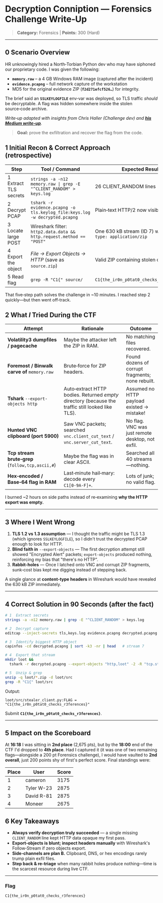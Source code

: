 # Decryption Conniption — Forensics Challenge Write‑Up

> **Category:** Forensics   |   **Points:** 300 (Hard)

---

## 0  Scenario Overview

HR unknowingly hired a North‑Torbian Python dev who may have siphoned our proprietary code.  I was given the following:

- **`memory.raw`** – a 4 GB Windows RAM image (captured after the incident)
- **`evidence.pcapng`** – full network capture of the workstation
- MD5 for the original evidence ZIP (**`f2d271efcf526…`**) for integrity.

The brief said an **`SSLKEYLOGFILE`** env‑var was deployed, so TLS traffic *should* be decryptable.  A flag was hidden somewhere inside the stolen source‑code archive.

*Write‑up adapted with insights from Chris Haller (Challenge dev) and [**his Medium write-up**](https://m4lwhere.medium.com/decryption-conniption-2025-correlation-one-ctf-e864f274ebb9).*

> **Goal:** prove the exfiltration and recover the flag from the code.

## 1  Initial Recon & Correct Approach (retrospective)

| Step                  | Tool / Command                                                              | Expected Result                                               |
| --------------------- | --------------------------------------------------------------------------- | ------------------------------------------------------------- |
| 1 Extract TLS secrets | `strings -a -n12 memory.raw \| grep -E "^CLIENT_RANDOM" > keys.log`         | 26 CLIENT\_RANDOM lines                                       |
| 2 Decrypt PCAP        | `tshark -r evidence.pcapng -o tls.keylog_file:keys.log -w decrypted.pcapng` | Plain‑text HTTP/2 now visible                                 |
| 3 Locate large POST   | Wireshark filter: `http2.data.data && http.request.method == "POST"`        | One 630 kB stream (ID 7) with `content-type: application/zip` |
| 4 Export the object   | *File → Export Objects → HTTP* (save as `source.zip`)                       | Valid ZIP containing stolen code                              |
| 5 Read flag           | `grep -R "C1{" source/`                                                     | `C1{the_ir0n_p0tat0_checks_r3ferences}`                       |

That five‑step path solves the challenge in \~10 minutes.  I reached step 2 quickly—but then went off‑track.

## 2  What *I* Tried During the CTF

| Attempt                                                                                                                      | Rationale                                                                                          | Outcome                                          |
| ---------------------------------------------------------------------------------------------------------------------------- | -------------------------------------------------------------------------------------------------- | ------------------------------------------------ |
| **Volatility3 dumpfiles / pagecache**                                                                                        | Maybe the attacker left the ZIP in RAM.                                                            | No matching files recovered.                     |
| **Foremost / Binwalk carve of** `memory.raw`                                                                                 | Brute‑force for ZIP headers.                                                                       | Found dozens of corrupt fragments; none rebuilt. |
| **Tshark** `--export-objects http`                                                                                           | Auto‑extract HTTP bodies.  Returned *empty* directory (because the traffic still looked like TLS). | Assumed no HTTP payload existed → mistake!       |
| **Hunted VNC clipboard (port 5900)**                                                                                         | Saw VNC packets; searched `vnc.client_cut_text` / `vnc.server_cut_text`.                           | No flag. VNC was just remote desktop, not exfil. |
| **Tcp stream brute‑grep** (`follow,tcp,ascii,#`)                                                                             | Maybe the flag was in clear ASCII.                                                                 | Searched all 40 streams—nothing.                 |
| **Hex‑encoded / Base‑64 flag in RAM**                                                                                        | Last‑minute hail‑mary: decode every `C1[0‑9A‑F]+`.                                                 | Lots of junk; no valid flag.                     |

I burned \~2 hours on side paths instead of re‑examining **why the HTTP export was empty.**

---

## 3  Where I Went Wrong

1. **TLS 1.2 vs 1.3 assumption** — I thought the traffic might be TLS 1.3 (which ignores `SSLKEYLOGFILE`), so I didn't trust the decrypted PCAP enough to look for HTTP.
2. **Blind faith in** `--export-objects` — The first decryption attempt still showed "Encrypted Alert" packets; `export-objects` produced nothing, reinforcing my bias that "there's no HTTP".
3. **Rabbit‑holes** — Once I latched onto VNC and corrupt ZIP fragments, sunk‑cost bias kept me digging instead of stepping back.

A single glance at **content‑type headers** in Wireshark would have revealed the 630 kB ZIP immediately.

---

## 4  Correct Solution in 90 Seconds (after the fact)

```bash
# 1  Extract secrets
strings -a -n12 memory.raw | grep -E "^CLIENT_RANDOM" > keys.log

# 2  Decrypt capture
editcap --inject-secrets tls,keys.log evidence.pcapng decrypted.pcapng

# 3  Identify biggest HTTP object
capinfos -cd decrypted.pcapng | sort -k3 -nr | head   # stream 7

# 4  Export that stream
mkdir loot &&
  tshark -r decrypted.pcapng --export-objects "http,loot" -2 -R "tcp.stream==7"

# 5  Unzip & grep
unzip -q loot/*.zip -d loot/src
grep -R "C1{" loot/src
```

Output:

```
loot/src/stealer_client.py:FLAG = "C1{the_ir0n_p0tat0_checks_r3ferences}"
```

Submit **`C1{the_ir0n_p0tat0_checks_r3ferences}`**.

---

## 5  Impact on the Scoreboard

At **16:18** I was sitting in **2nd place** (2,675 pts), but by the **18:00** end of the CTF I'd dropped to **4th place**.  Had I captured it (it was one of two remaining flags—alongside a 200 pt Forensics challenge), I would have vaulted to **2nd overall**, just 200 points shy of first's perfect score.  Final standings were:

| Place | User       | Score |
| ----- | ---------- | ----- |
| 1     | cameron    | 3175  |
| 2     | Tyler W-23 | 2875  |
| 3     | David R-81 | 2875  |
| 4     | Moneer     | 2675  |

## 6  Key Takeaways

- **Always verify decryption truly succeeded** — a single missing `CLIENT_RANDOM` line kept HTTP data opaque my first pass.
- **Export‑objects is blunt; inspect headers manually** with Wireshark's Follow‑Stream if zero objects export.
- **Side‑channels are plan B.** Clipboard, DNS, or hex encodings rarely trump plain exfil files.
- **Step back & re‑triage** when many rabbit holes produce nothing—time is the scarcest resource during live CTF.

---

### Flag

```text
C1{the_ir0n_p0tat0_checks_r3ferences}
```

